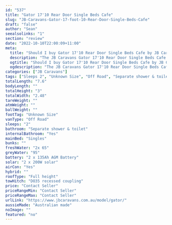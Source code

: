 ```yaml
---
id: "537"
title: "Gator 17'10 Rear Door Single Beds Cafe"
slug: "JB-Caravans-Gator-17-foot-10-Rear-Door-Single-Beds-Cafe"
draft: "false"
author: "Sean"
seealsolinks: "1"
section: "review"
date: "2022-10-10T22:00:09+11:00"
meta:
  title: "Should I buy Gator 17'10 Rear Door Single Beds Cafe by JB Caravans?"
  description: "The JB Caravans Gator 17'10 Rear Door Single Beds Cafe is classed as Off Road, and sleeps 2 people. It is Australian made and comes in at Unknown Size. It generally has Separate shower & toilet."
  ogtitle: "Should I buy Gator 17'10 Rear Door Single Beds Cafe by JB Caravans?"
  ogdescription: "The JB Caravans Gator 17'10 Rear Door Single Beds Cafe is classed as Off Road, and sleeps 2 people. It is Australian made and comes in at Unknown Size. It generally has Separate shower & toilet."
categories: ["JB Caravans"]
tags: ["Sleeps 2", "Unknown Size", "Off Road", "Separate shower & toilet", "Full height", "Price Unknown"]
totalLength: "7.6"
bodyLength: ""
totalHeight: "3"
totalWidth: "2.48"
tareWeight: ""
atmWeight: ""
ballWeight: ""
footTag: "Unknown Size"
vanType: "Off Road"
sleeps: "2"
bathroom: "Separate shower & toilet"
internalBathroom: "Yes"
mainBed: "Singles"
bunks: ""
freshWater: "2x 65"
greyWater: "95"
battery: "2 x 135Ah AGM Battery"
solar: "2 x 200W solar"
airCon: "Yes"
hybrid: ""
roofType: "Full height"
towHitch: "DO35 recessed coupling"
price: "Contact Seller"
priceRangeMin: "Contact Seller"
priceRangeMax: "Contact Seller"
urlLink: "https://www.jbcaravans.com.au/model/gator/"
aussieMade: "Australian made"
noImage: ""
featured: "no"
---
```

